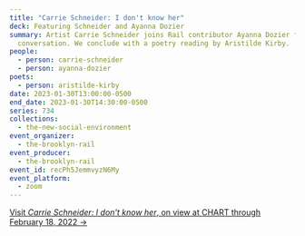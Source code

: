 ```yaml
---
title: "Carrie Schneider: I don't know her"
deck: Featuring Schneider and Ayanna Dozier
summary: Artist Carrie Schneider joins Rail contributor Ayanna Dozier for a
  conversation. We conclude with a poetry reading by Aristilde Kirby.
people:
  - person: carrie-schneider
  - person: ayanna-dozier
poets:
  - person: aristilde-kirby
date: 2023-01-30T13:00:00-0500
end_date: 2023-01-30T14:30:00-0500
series: 734
collections:
  - the-new-social-environment
event_organizer:
  - the-brooklyn-rail
event_producer:
  - the-brooklyn-rail
event_id: recPh5JemmvyzN6My
event_platform:
  - zoom
---
```

[V﻿isit *Carrie Schneider: I don't know her*, on view at CHART through February 18, 2022 →](https://chart-gallery.com/exhibitions/42-carrie-schneider-i-don-t-know-her/overview/)